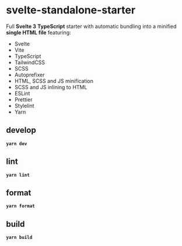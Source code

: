 # svelte-standalone-starter

Full **Svelte 3** **TypeScript** starter with automatic bundling into a minified **single HTML file** featuring:

- Svelte
- Vite
- TypeScript
- TailwindCSS
- SCSS
- Autoprefixer
- HTML, SCSS and JS minification
- SCSS and JS inlining to HTML
- ESLint
- Prettier
- Stylelint
- Yarn

## develop

**`yarn dev`**

## lint

**`yarn lint`**

## format

**`yarn format`**

## build

**`yarn build`**

